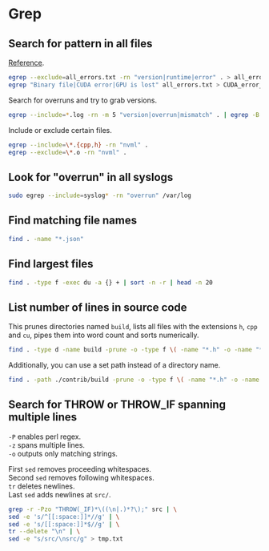 # Grep

## Search for pattern in all files

[Reference](https://stackoverflow.com/questions/16956810/how-do-i-find-all-files-containing-specific-text-on-linux).

```bash
egrep --exclude=all_errors.txt -rn "version|runtime|error" . > all_errors.txt
egrep "Binary file|CUDA error|GPU is lost" all_errors.txt > CUDA_error_GPU_is_lost.txt
```

Search for overruns and try to grab versions.

```bash
egrep --include=*.log -rn -m 5 "version|overrun|mismatch" . | egrep -B 1 "overrun|mismatch" > overruns.txt
```

Include or exclude certain files.

```bash
egrep --include=\*.{cpp,h} -rn "nvml" .
egrep --exclude=\*.o -rn "nvml" .
```

## Look for "overrun" in all syslogs

```bash
sudo egrep --include=syslog* -rn "overrun" /var/log
```

## Find matching file names

```bash
find . -name "*.json"
```

## Find largest files

```bash
find . -type f -exec du -a {} + | sort -n -r | head -n 20
```

## List number of lines in source code

This prunes directories named `build`, lists all files with the extensions `h`, `cpp` and `cu`, pipes them into word count and sorts numerically.

```bash
find . -type d -name build -prune -o -type f \( -name "*.h" -o -name "*.cpp" -o -name "*.cu" \) | xargs wc -l | sort -n
```

Additionally, you can use a set path instead of a directory name.

```bash
find . -path ./contrib/build -prune -o -type f \( -name "*.h" -o -name "*.cpp" -o -name "*.cu" \) | xargs wc -l | sort -n
```

## Search for THROW or THROW_IF spanning multiple lines

`-P` enables perl regex.  
`-z` spans multiple lines.  
`-o` outputs only matching strings.

First `sed` removes proceeding whitespaces.  
Second `sed` removes following whitespaces.  
`tr` deletes newlines.  
Last `sed` adds newlines at `src/`.

```bash
grep -r -Pzo "THROW(_IF)*\((\n|.)*?\);" src | \
sed -e 's/^[[:space:]]*//g' | \
sed -e 's/[[:space:]]*$//g' | \
tr --delete "\n" | \
sed -e "s/src/\nsrc/g" > tmp.txt
```

